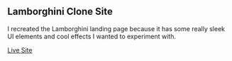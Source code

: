 ## Lamborghini Clone Site 

I recreated the Lamborghini landing page because it has some really sleek UI elements and cool effects I wanted to experiment with.

[Live Site](https://lamborghini-clone-site-mkk.netlify.app/)
